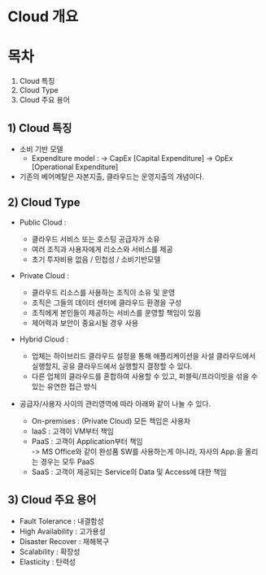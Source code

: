 # Cloud 개요


# 목차
1) Cloud 특징
2) Cloud Type
3) Cloud 주요 용어


## 1) Cloud 특징

   - 소비 기반 모델
      * Expenditure model : 
         -> CapEx [Capital Expenditure]
         -> OpEx [Operational Expenditure]
   - 기존의 베어메탈은 자본지출, 클라우드는 운영지출의 개념이다.
   

## 2) Cloud Type

   - Public Cloud : 
      * 클라우드 서비스 또는 호스팅 공급자가 소유
      * 여러 조직과 사용자에게 리소스와 서비스를 제공
      * 초기 투자비용 없음 / 민첩성 / 소비기반모델  
   - Private Cloud : 
      * 클라우드 리소스를 사용하는 조직이 소유 및 운영
      * 조직은 그들의 데이터 센터에 클라우드 환경을 구성
      * 조직에게 본인들이 제공하는 서비스를 운영할 책임이 있음
      * 제어력과 보안이 중요시될 경우 사용      
   - Hybrid Cloud : 
      * 업체는 하이브리드 클라우드 설정을 통해 애플리케이션을 사설 클라우드에서 실행할지, 공유 클라우드에서 실행할지 결정할 수 있다.
      * 다른 업체의 클라우드를 혼합하여 사용할 수 있고, 퍼블릭/프라이빗을 섞을 수 있는 유연한 접근 방식 
      
   - 공급자/사용자 사이의 관리영역에 따라 아래와 같이 나눌 수 있다. 
      * On-premises : (Private Cloud) 모든 책임은 사용자 
      * IaaS : 고객이 VM부터 책임 
      * PaaS : 고객이 Application부터 책임  
         -> MS Office와 같이 완성품 SW를 사용하는게 아니라, 자사의 App.을 올리는 경우는 모두 PaaS 
      * SaaS : 고객이 제공되는 Service의 Data 및 Access에 대한 책임 
      

## 3) Cloud 주요 용어

   - Fault Tolerance : 내결함성
   - High Availability : 고가용성
   - Disaster Recover : 재해복구
   - Scalability : 확장성
   - Elasticity : 탄력성


      
